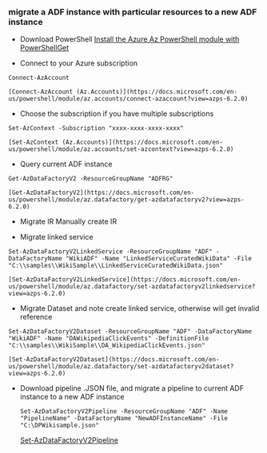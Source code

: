 ### migrate a ADF instance with particular resources to a new ADF instance


* Download PowerShell
    [Install the Azure Az PowerShell module with PowerShellGet](https://docs.microsoft.com/en-us/powershell/azure/install-az-ps?view=azps-6.2.0 )

* Connect to your Azure subscription
```
Connect-AzAccount
```
    [Connect-AzAccount (Az.Accounts)](https://docs.microsoft.com/en-us/powershell/module/az.accounts/connect-azaccount?view=azps-6.2.0)

* Choose the subscription if you have multiple subscriptions
```
Set-AzContext -Subscription "xxxx-xxxx-xxxx-xxxx"
```
    [Set-AzContext (Az.Accounts)](https://docs.microsoft.com/en-us/powershell/module/az.accounts/set-azcontext?view=azps-6.2.0)

* Query current ADF instance
```
Get-AzDataFactoryV2 -ResourceGroupName "ADFRG"
```
    [Get-AzDataFactoryV2](https://docs.microsoft.com/en-us/powershell/module/az.datafactory/get-azdatafactoryv2?view=azps-6.2.0)

* Migrate IR
Manually create IR 

* Migrate linked service
```
Set-AzDataFactoryV2LinkedService -ResourceGroupName "ADF" -DataFactoryName "WikiADF" -Name "LinkedServiceCuratedWikiData" -File "C:\\samples\\WikiSample\\LinkedServiceCuratedWikiData.json" 
```
    [Set-AzDataFactoryV2LinkedService](https://docs.microsoft.com/en-us/powershell/module/az.datafactory/set-azdatafactoryv2linkedservice?view=azps-6.2.0)

    
* Migrate Dataset and note create linked service, otherwise will get invalid reference
```
Set-AzDataFactoryV2Dataset -ResourceGroupName "ADF" -DataFactoryName "WikiADF" -Name "DAWikipediaClickEvents" -DefinitionFile "C:\\samples\\WikiSample\\DA_WikipediaClickEvents.json"
```
    [Set-AzDataFactoryV2Dataset](https://docs.microsoft.com/en-us/powershell/module/az.datafactory/set-azdatafactoryv2dataset?view=azps-6.2.0)
    
* Download pipeline .JSON file, and migrate a pipeline to current ADF instance to a new ADF instance
    ```
    Set-AzDataFactoryV2Pipeline -ResourceGroupName "ADF" -Name "PipelineName" -DataFactoryName "NewADFInstanceName" -File "C:\DPWikisample.json"
    ```
    [Set-AzDataFactoryV2Pipeline](https://docs.microsoft.com/en-us/powershell/module/az.datafactory/set-azdatafactoryv2pipeline?view=azps-6.2.0)

